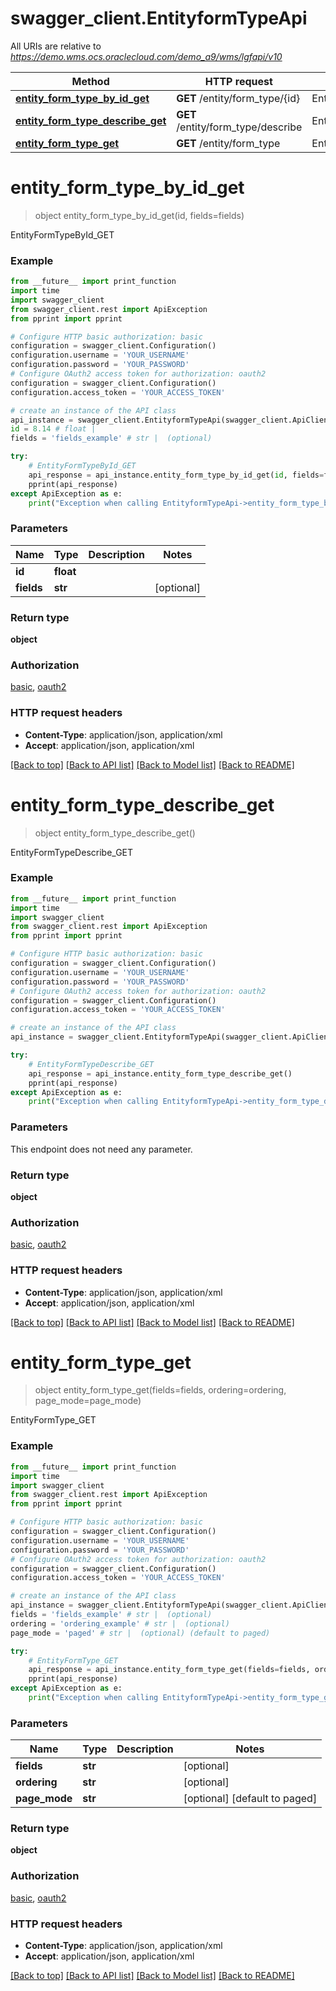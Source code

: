 # swagger_client.EntityformTypeApi

All URIs are relative to *https://demo.wms.ocs.oraclecloud.com/demo_a9/wms/lgfapi/v10*

Method | HTTP request | Description
------------- | ------------- | -------------
[**entity_form_type_by_id_get**](EntityformTypeApi.md#entity_form_type_by_id_get) | **GET** /entity/form_type/{id} | EntityFormTypeById_GET
[**entity_form_type_describe_get**](EntityformTypeApi.md#entity_form_type_describe_get) | **GET** /entity/form_type/describe | EntityFormTypeDescribe_GET
[**entity_form_type_get**](EntityformTypeApi.md#entity_form_type_get) | **GET** /entity/form_type | EntityFormType_GET


# **entity_form_type_by_id_get**
> object entity_form_type_by_id_get(id, fields=fields)

EntityFormTypeById_GET



### Example
```python
from __future__ import print_function
import time
import swagger_client
from swagger_client.rest import ApiException
from pprint import pprint

# Configure HTTP basic authorization: basic
configuration = swagger_client.Configuration()
configuration.username = 'YOUR_USERNAME'
configuration.password = 'YOUR_PASSWORD'
# Configure OAuth2 access token for authorization: oauth2
configuration = swagger_client.Configuration()
configuration.access_token = 'YOUR_ACCESS_TOKEN'

# create an instance of the API class
api_instance = swagger_client.EntityformTypeApi(swagger_client.ApiClient(configuration))
id = 8.14 # float | 
fields = 'fields_example' # str |  (optional)

try:
    # EntityFormTypeById_GET
    api_response = api_instance.entity_form_type_by_id_get(id, fields=fields)
    pprint(api_response)
except ApiException as e:
    print("Exception when calling EntityformTypeApi->entity_form_type_by_id_get: %s\n" % e)
```

### Parameters

Name | Type | Description  | Notes
------------- | ------------- | ------------- | -------------
 **id** | **float**|  | 
 **fields** | **str**|  | [optional] 

### Return type

**object**

### Authorization

[basic](../README.md#basic), [oauth2](../README.md#oauth2)

### HTTP request headers

 - **Content-Type**: application/json, application/xml
 - **Accept**: application/json, application/xml

[[Back to top]](#) [[Back to API list]](../README.md#documentation-for-api-endpoints) [[Back to Model list]](../README.md#documentation-for-models) [[Back to README]](../README.md)

# **entity_form_type_describe_get**
> object entity_form_type_describe_get()

EntityFormTypeDescribe_GET



### Example
```python
from __future__ import print_function
import time
import swagger_client
from swagger_client.rest import ApiException
from pprint import pprint

# Configure HTTP basic authorization: basic
configuration = swagger_client.Configuration()
configuration.username = 'YOUR_USERNAME'
configuration.password = 'YOUR_PASSWORD'
# Configure OAuth2 access token for authorization: oauth2
configuration = swagger_client.Configuration()
configuration.access_token = 'YOUR_ACCESS_TOKEN'

# create an instance of the API class
api_instance = swagger_client.EntityformTypeApi(swagger_client.ApiClient(configuration))

try:
    # EntityFormTypeDescribe_GET
    api_response = api_instance.entity_form_type_describe_get()
    pprint(api_response)
except ApiException as e:
    print("Exception when calling EntityformTypeApi->entity_form_type_describe_get: %s\n" % e)
```

### Parameters
This endpoint does not need any parameter.

### Return type

**object**

### Authorization

[basic](../README.md#basic), [oauth2](../README.md#oauth2)

### HTTP request headers

 - **Content-Type**: application/json, application/xml
 - **Accept**: application/json, application/xml

[[Back to top]](#) [[Back to API list]](../README.md#documentation-for-api-endpoints) [[Back to Model list]](../README.md#documentation-for-models) [[Back to README]](../README.md)

# **entity_form_type_get**
> object entity_form_type_get(fields=fields, ordering=ordering, page_mode=page_mode)

EntityFormType_GET



### Example
```python
from __future__ import print_function
import time
import swagger_client
from swagger_client.rest import ApiException
from pprint import pprint

# Configure HTTP basic authorization: basic
configuration = swagger_client.Configuration()
configuration.username = 'YOUR_USERNAME'
configuration.password = 'YOUR_PASSWORD'
# Configure OAuth2 access token for authorization: oauth2
configuration = swagger_client.Configuration()
configuration.access_token = 'YOUR_ACCESS_TOKEN'

# create an instance of the API class
api_instance = swagger_client.EntityformTypeApi(swagger_client.ApiClient(configuration))
fields = 'fields_example' # str |  (optional)
ordering = 'ordering_example' # str |  (optional)
page_mode = 'paged' # str |  (optional) (default to paged)

try:
    # EntityFormType_GET
    api_response = api_instance.entity_form_type_get(fields=fields, ordering=ordering, page_mode=page_mode)
    pprint(api_response)
except ApiException as e:
    print("Exception when calling EntityformTypeApi->entity_form_type_get: %s\n" % e)
```

### Parameters

Name | Type | Description  | Notes
------------- | ------------- | ------------- | -------------
 **fields** | **str**|  | [optional] 
 **ordering** | **str**|  | [optional] 
 **page_mode** | **str**|  | [optional] [default to paged]

### Return type

**object**

### Authorization

[basic](../README.md#basic), [oauth2](../README.md#oauth2)

### HTTP request headers

 - **Content-Type**: application/json, application/xml
 - **Accept**: application/json, application/xml

[[Back to top]](#) [[Back to API list]](../README.md#documentation-for-api-endpoints) [[Back to Model list]](../README.md#documentation-for-models) [[Back to README]](../README.md)

